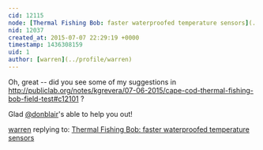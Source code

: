 ```yaml
---
cid: 12115
node: [Thermal Fishing Bob: faster waterproofed temperature sensors](../notes/lperovich/07-07-2015/thermal-fishing-bob-faster-waterproofed-temperature-sensors)
nid: 12037
created_at: 2015-07-07 22:29:19 +0000
timestamp: 1436308159
uid: 1
author: [warren](../profile/warren)
---
```


Oh, great -- did you see some of my suggestions in http://publiclab.org/notes/kgrevera/07-06-2015/cape-cod-thermal-fishing-bob-field-test#c12101 ?

Glad [@donblair](/profile/donblair)'s able to help you out!

[warren](../profile/warren) replying to: [Thermal Fishing Bob: faster waterproofed temperature sensors](../notes/lperovich/07-07-2015/thermal-fishing-bob-faster-waterproofed-temperature-sensors)

